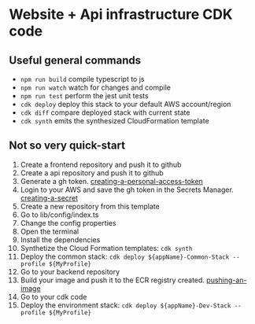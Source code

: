 # Website + Api infrastructure CDK code

## Useful general commands

* `npm run build`   compile typescript to js
* `npm run watch`   watch for changes and compile
* `npm run test`    perform the jest unit tests
* `cdk deploy`      deploy this stack to your default AWS account/region
* `cdk diff`        compare deployed stack with current state
* `cdk synth`       emits the synthesized CloudFormation template

## Not so very quick-start

1. Create a frontend repository and push it to github
2. Create a api repository and push it to github
3. Generate a gh token. [creating-a-personal-access-token](https://docs.github.com/en/authentication/keeping-your-account-and-data-secure/creating-a-personal-access-token)
4. Login to your AWS and save the gh token in the Secrets Manager. [creating-a-secret](https://docs.aws.amazon.com/secretsmanager/latest/userguide/create_secret.html)
5. Create a new repository from this template
6. Go to lib/config/index.ts
7. Change the config properties 
8. Open the terminal
9. Install the dependencies
10. Synthetize the Cloud Formation templates: `cdk synth`
11. Deploy the common stack: `cdk deploy ${appName}-Common-Stack --profile ${MyProfile}`
12. Go to your backend repository
13. Build your image and push it to the ECR registry created. [pushing-an-image](https://docs.amazonaws.cn/en_us/AmazonECR/latest/userguide/docker-push-ecr-image.html)
14. Go to your cdk code
15. Deploy the environment stack: `cdk deploy ${appName}-Dev-Stack --profile ${MyProfile}`
